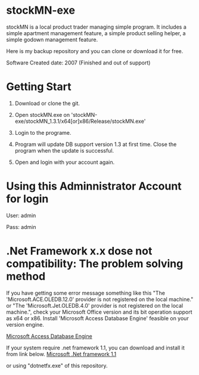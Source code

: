 stockMN-exe
===========

stockMN is a local product trader managing simple program. It includes a simple apartment management feature, a simple product selling helper, a simple godown management feature.

Here is my backup repository and you can clone or download it for free. 

Software Created date: 2007 (Finished and out of support)

Getting Start
=========

1. Download or clone the git.

2. Open stockMN.exe on 'stockMN-exe/stockMN_1.3.1/x64[or]x86/Release/stockMN.exe'

3. Login to the programe.

4. Program will update DB support version 1.3 at first time. Close the program when the update is successful.

5. Open and login with your account again.


Using this Adminnistrator Account for login
===========================================

User: admin

Pass: admin

.Net Framework x.x dose not compatibility: The problem solving method
==================================================
If you have getting some error message something like this "The 'Microsoft.ACE.OLEDB.12.0' provider is not registered on the local machine." or "The 'Microsoft.Jet.OLEDB.4.0' provider is not registered on the local machine.", check your Microsoft Office version and its bit operation support as x64 or x86. Install 'Microsoft Access Database Engine' feasible on your version engine. 

[Microsoft Access Database Engine](http://www.microsoft.com/en-us/search/DownloadResults.aspx?q=Microsoft%20Access%20Database%20Engine)

If your system require .net framework 1.1, you can download and install it from link below.
[Microsoft .Net framework 1.1](http://www.microsoft.com/en-us/download/confirmation.aspx?id=26)

or using "dotnetfx.exe" of this repository.
